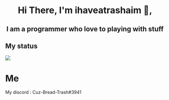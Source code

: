 <h1 align="center">Hi There, I'm ihaveatrashaim 👋,</h1>
<h2 align="center">I am a programmer who love to playing with stuff</h2>
<h2>My status</h2>
<img src="https://discord.c99.nl/widget/theme-1/835101838583267328.png">
<h1>Me</h1>
My discord : Cuz-Bread-Trash#3941<br>
